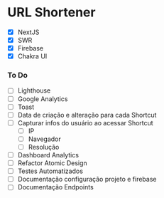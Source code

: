 # URL Shortener

- [x] NextJS
- [x] SWR
- [x] Firebase
- [x] Chakra UI

### To Do

- [ ] Lighthouse
- [ ] Google Analytics
- [ ] Toast
- [ ] Data de criação e alteração para cada Shortcut
- [ ] Capturar infos do usuário ao acessar Shortcut
  - [ ] IP
  - [ ] Navegador
  - [ ] Resolução
- [ ] Dashboard Analytics
- [ ] Refactor Atomic Design
- [ ] Testes Automatizados
- [ ] Documentação configuração projeto e firebase
- [ ] Documentação Endpoints

